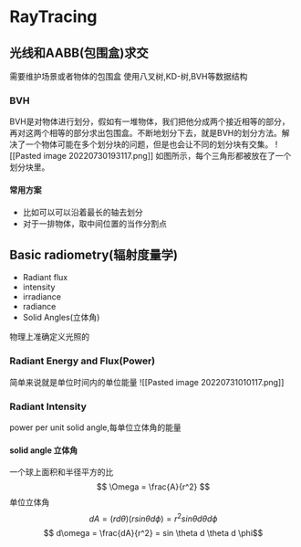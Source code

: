 # RayTracing
## 光线和AABB(包围盒)求交
需要维护场景或者物体的包围盒
使用八叉树,KD-树,BVH等数据结构
### BVH
BVH是对物体进行划分，假如有一堆物体，我们把他分成两个接近相等的部分，再对这两个相等的部分求出包围盒。不断地划分下去，就是BVH的划分方法。解决了一个物体可能在多个划分块的问题，但是也会让不同的划分块有交集。
![[Pasted image 20220730193117.png]]
如图所示，每个三角形都被放在了一个划分块里。
#### 常用方案
- 比如可以可以沿着最长的轴去划分
- 对于一排物体，取中间位置的当作分割点
## Basic radiometry(辐射度量学)
- Radiant flux
- intensity
- irradiance
- radiance
- Solid Angles(立体角)
	
物理上准确定义光照的
### Radiant Energy and Flux(Power)
简单来说就是单位时间内的单位能量
![[Pasted image 20220731010117.png]]
### Radiant Intensity
power per unit solid angle,每单位立体角的能量
#### solid angle 立体角
一个球上面积和半径平方的比
$$ \Omega = \frac{A}{r^2} $$
单位立体角
$$
d A = (r d \theta)(r sin \theta d \phi) = r^2 sin \theta d \theta d \phi
$$
$$ d\omega = \frac{dA}{r^2} = sin \theta d \theta d \phi$$

